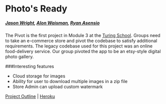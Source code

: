 # Photo's Ready 

##### [Jason Wright](https://github.com/noobjey), [Alon Waisman](https://github.com/mowalon), [Ryan Asensio](https://github.com/rasensio1)

The Pivot is the first project in Module 3 at the [Turing School](http://turing.io). Groups need to 
take an e-commerce store and pivot the codebase to satisfy additional requirements. The legacy codebase used for this project was an online food-delivery service. Our group pivoted the app to be an etsy-style digital photo gallery.

###Interesting features

- Cloud storage for images
- Ability for user to download multiple images in a zip file
- Store Admin can upload custom watermark

[Project Outline](https://github.com/turingschool/lesson_plans/blob/master/ruby_03-professional_rails_applications/the_pivot.md) | [Heroku](https://photosready.herokuapp.com)


